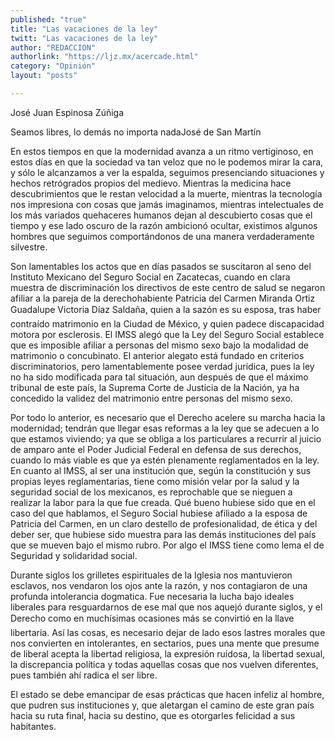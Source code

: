 ```yaml
---
published: "true"
title: "Las vacaciones de la ley"
twitt: "Las vacaciones de la ley"
author: "REDACCION"
authorlink: "https://ljz.mx/acercade.html"
category: "Opinión"
layout: "posts"

---
```



  José Juan Espinosa Zúñiga



  Seamos libres, lo demás no importa nadaJosé de San Martín



  En estos tiempos en que la modernidad avanza a un ritmo vertiginoso, en estos días en que la sociedad va tan veloz que no le podemos mirar la cara, y sólo le alcanzamos a ver la espalda, seguimos presenciando situaciones y hechos retrógrados propios del medievo. Mientras la medicina hace descubrimientos que le restan velocidad a la muerte, mientras la tecnología nos impresiona con cosas que jamás imaginamos, mientras intelectuales de los más variados quehaceres humanos dejan al descubierto cosas que el tiempo y ese lado oscuro de la razón ambicionó ocultar, existimos algunos hombres que seguimos comportándonos de una manera verdaderamente silvestre.



  Son lamentables los actos que en días pasados se suscitaron al seno del Instituto Mexicano del Seguro Social en Zacatecas, cuando en clara muestra de discriminación los directivos de este centro de salud se negaron afiliar a la pareja de la derechohabiente Patricia del Carmen Miranda Ortiz Guadalupe Victoria Díaz Saldaña, quien a la sazón es su esposa, tras haber contraído matrimonio en la Ciudad de México, y quien padece discapacidad motora por esclerosis. El IMSS alegó que la Ley del Seguro Social establece que es imposible afiliar a personas del mismo sexo bajo la modalidad de matrimonio o concubinato. El anterior alegato está fundado en criterios discriminatorios, pero lamentablemente posee verdad jurídica, pues la ley no ha sido modificada para tal situación, aun después de que el máximo tribunal de este país, la Suprema Corte de Justicia de la Nación, ya ha concedido la validez del matrimonio entre personas del mismo sexo.



  Por todo lo anterior, es necesario que el Derecho acelere su marcha hacia la modernidad; tendrán que llegar esas reformas a la ley que se adecuen a lo que estamos viviendo; ya que se obliga a los particulares a recurrir al juicio de amparo ante el Poder Judicial Federal en defensa de sus derechos, cuando lo más viable es que ya estén plenamente reglamentados en la ley. En cuanto al IMSS, al ser una institución que, según la constitución y sus propias leyes reglamentarias, tiene como misión velar por la salud y la seguridad social de los mexicanos, es reprochable que se nieguen a realizar la labor para la que fue creada. Qué bueno hubiese sido que en el caso del que hablamos, el Seguro Social hubiese afiliado a la esposa de Patricia del Carmen, en un claro destello de profesionalidad, de ética y del deber ser, que hubiese sido muestra para las demás instituciones del país que se mueven bajo el mismo rubro. Por algo el IMSS tiene como lema el de Seguridad y solidaridad social.



  Durante siglos los grilletes espirituales de la Iglesia nos mantuvieron esclavos, nos vendaron los ojos ante la razón, y nos contagiaron de una profunda intolerancia dogmatica. Fue necesaria la lucha bajo ideales liberales para resguardarnos de ese mal que nos aquejó durante siglos, y el Derecho como en muchísimas ocasiones más se convirtió en la llave libertaria. Así las cosas, es necesario dejar de lado esos lastres morales que nos convierten en intolerantes, en sectarios, pues una mente que presume de liberal acepta la libertad religiosa, la expresión ruidosa, la libertad sexual, la discrepancia política y todas aquellas cosas que nos vuelven diferentes, pues también ahí radica el ser libre.



  El estado se debe emancipar de esas prácticas que hacen infeliz al hombre, que pudren sus instituciones y, que aletargan el camino de este gran país hacia su ruta final, hacia su destino, que es otorgarles felicidad a sus habitantes.

